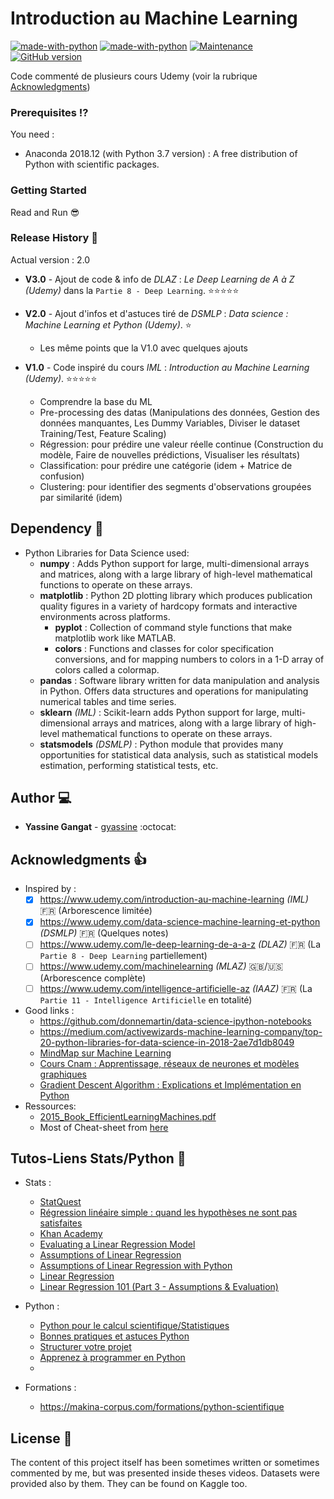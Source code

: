 # Introduction au Machine Learning
[![made-with-python](https://img.shields.io/badge/Made%20with-Python-1f425f.svg)](https://www.python.org/) 
[![made-with-python](https://img.shields.io/pypi/pyversions/matplotlib.svg)](https://www.python.org/)
[![Maintenance](https://img.shields.io/maintenance/yes/2019.svg)](https://github.com/gyassine/IML/graphs/commit-activity)
[![GitHub version](https://img.shields.io/github/release/gyassine/IML.svg)](https://github.com/gyassine/IML/releases)

Code commenté de plusieurs cours Udemy (voir la rubrique [Acknowledgments](#acknowledgments-thumbsup))

### Prerequisites :interrobang:
You need :
- Anaconda 2018.12 (with Python 3.7 version) : A free distribution of Python with scientific packages.
  
### Getting Started
Read and Run :sunglasses:

### Release History :notebook:
Actual version : 2.0

*  **V3.0** - Ajout de code & info de _DLAZ_ : _Le Deep Learning de A à Z (Udemy)_ dans la `Partie 8 - Deep Learning`.
:star::star::star::star::star:

*  **V2.0** - Ajout d'infos et d'astuces tiré de _DSMLP_ : _Data science : Machine Learning et Python (Udemy)_.
:star:
   - Les même points que la V1.0 avec quelques ajouts
   
*  **V1.0** - Code inspiré du cours _IML_ : _Introduction au Machine Learning (Udemy)_.
:star::star::star::star::star:
   - Comprendre la base du ML
   - Pre-processing des datas (Manipulations des données, Gestion des données manquantes, Les Dummy Variables, Diviser le dataset Training/Test, Feature Scaling)
   - Régression: pour prédire une valeur réelle continue (Construction du modèle, Faire de nouvelles prédictions, Visualiser les résultats)
   - Classification: pour prédire une catégorie (idem + Matrice de confusion)
   - Clustering: pour identifier des segments d'observations groupées par similarité (idem)

## Dependency :link:

- Python Libraries for Data Science used: 
  - **numpy** : Adds Python support for large, multi-dimensional arrays and matrices, along with a large library of high-level mathematical functions to operate on these arrays.
  - **matplotlib** : Python 2D plotting library which produces publication quality figures in a variety of hardcopy formats and interactive environments across platforms.
    - **pyplot** : Collection of command style functions that make matplotlib work like MATLAB.
    - **colors** : Functions and classes for color specification conversions, and for mapping numbers to colors in a 1-D array of colors called a colormap.
  - **pandas** : Software library written for data manipulation and analysis in Python. Offers data structures and operations for manipulating numerical tables and time series.
  - **sklearn** _(IML)_ : Scikit-learn adds Python support for large, multi-dimensional arrays and matrices, along with a large library of high-level mathematical functions to operate on these arrays.
  - **statsmodels** _(DSMLP)_ : Python module that provides many opportunities for statistical data analysis, such as statistical models estimation, performing statistical tests, etc.


## Author :computer:	
- **Yassine Gangat** - [gyassine](https://github.com/gyassine) :octocat:


## Acknowledgments :thumbsup:
* Inspired by :
  - [x] <https://www.udemy.com/introduction-au-machine-learning> _(IML)_ :fr: (Arborescence limitée)
  - [x] <https://www.udemy.com/data-science-machine-learning-et-python> _(DSMLP)_ :fr: (Quelques notes)
  - [ ] <https://www.udemy.com/le-deep-learning-de-a-a-z> _(DLAZ)_ :fr: (La `Partie 8 - Deep Learning` partiellement)
  - [ ] <https://www.udemy.com/machinelearning> _(MLAZ)_ :gb:/:us: (Arborescence complète)
  - [ ] <https://www.udemy.com/intelligence-artificielle-az> _(IAAZ)_ :fr: (La `Partie 11 - Intelligence Artificielle` en totalité)
* Good links :
  - <https://github.com/donnemartin/data-science-ipython-notebooks>
  - <https://medium.com/activewizards-machine-learning-company/top-20-python-libraries-for-data-science-in-2018-2ae7d1db8049>
  - [MindMap sur Machine Learning](https://www.mindmeister.com/fr/1120200828/machine-learning?fullscreen=1)
  - [Cours Cnam : Apprentissage, réseaux de neurones et modèles graphiques](http://cedric.cnam.fr/vertigo/Cours/ml2/preambule.html)
  - [Gradient Descent Algorithm : Explications et Implémentation en Python](https://mrmint.fr/gradient-descent-algorithm)
* Ressources:
  - [2015_Book_EfficientLearningMachines.pdf](https://oapen.org/search?identifier=1001824)
  - Most of Cheat-sheet from [here](https://medium.com/machine-learning-in-practice/cheat-sheet-of-machine-learning-and-python-and-math-cheat-sheets-a4afe4e791b6)

## Tutos-Liens Stats/Python :snake:
* Stats :
  - [StatQuest](https://www.youtube.com/playlist?list=PLblh5JKOoLUIcdlgu78MnlATeyx4cEVeR)
  - [Régression linéaire simple : quand les hypothèses ne sont pas satisfaites](https://statistique-et-logiciel-r.com/regression-lineaire-simple-quand-les-hypotheses-ne-sont-pas-satisfaites/)
  - [Khan Academy](https://fr.khanacademy.org/mission/probability)
  - [Evaluating a Linear Regression Model](https://www.ritchieng.com/machine-learning-evaluate-linear-regression-model/)
  - [Assumptions of Linear Regression](https://www.statisticssolutions.com/assumptions-of-linear-regression/)
  - [Assumptions of Linear Regression with Python](http://www.insightsbot.com/blog/HeGop/assumptions-of-linear-regression-with-python)
  - [Linear Regression](https://pythonfordatascience.org/linear-regression-python/#diagnostics)
  - [Linear Regression 101 (Part 3 - Assumptions & Evaluation)
](https://dziganto.github.io/data%20science/linear%20regression/machine%20learning/python/Linear-Regression-101-Assumptions-and-Evaluation/)

* Python :
  - [Python pour le calcul scientifique/Statistiques](https://fr.wikibooks.org/wiki/Python_pour_le_calcul_scientifique/Statistiques)
  - [Bonnes pratiques et astuces Python](https://larlet.fr/david/biologeek/archives/20080511-bonnes-pratiques-et-astuces-python/)
  - [Structurer votre projet](https://python-guide-pt-br.readthedocs.io/fr/latest/writing/structure.html)
  - [Apprenez à programmer en Python](https://openclassrooms.com/fr/courses/235344-apprenez-a-programmer-en-python)
  - []()
  
* Formations :
  - https://makina-corpus.com/formations/python-scientifique
## License :scroll:
The content of this project itself has been sometimes written or sometimes commented by me, but was presented inside theses videos. 
Datasets were provided also by them. They can be found on Kaggle too.